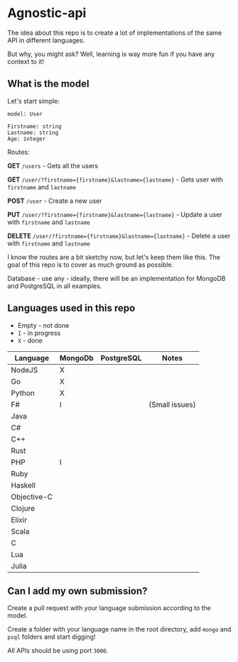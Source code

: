 # Agnostic-api

The idea about this repo is to create a lot of implementations of the same API in different languages. 

But why, you might ask? Well, learning is way more fun if you have any context to it!

## What is the model

Let's start simple:

```
model: User

Firstname: string
Lastname: string
Age: integer
```

Routes:

**GET** `/users` - Gets all the users

**GET** `/user/?firstname={firstname}&lastname={lastname}` - Gets user with `firstname` and `lastname`

**POST** `/user` - Create a new user

**PUT** `/user/?firstname={firstname}&lastname={lastname}` - Update a user with `firstname` and `lastname`

**DELETE** `/user/?firstname={firstname}&lastname={lastname}` - Delete a user with `firstname` and `lastname`

I know the routes are a bit sketchy now, but let's keep them like this. The goal of this repo is to cover as much ground as possible.

Database - use any - ideally, there will be an implementation for MongoDB and PostgreSQL in all examples.

## Languages used in this repo

* Empty - not done
* `I` - in progress
* `X` - done

| Language | MongoDb | PostgreSQL | Notes |
|---|---|---|---|
| NodeJS      | X |   |   |
| Go          | X |   |   |
| Python      | X |   |   | 
| F#          | I |   | (Small issues) | 
| Java        |   |   |   |   
| C#          |   |   |   |
| C++         |   |   |   |
| Rust        |   |   |   |
| PHP         | I |   |   |
| Ruby        |   |   |   |
| Haskell     |   |   |   |
| Objective-C |   |   |   |
| Clojure     |   |   |   |
| Elixir      |   |   |   |
| Scala       |   |   |   |
| C           |   |   |   |
| Lua         |   |   |   |
| Julia         |   |   |   |

## Can I add my own submission?

Create a pull request with your language submission according to the model. 

Create a folder with your language name in the root directory, add `mongo` and `psql` folders and start digging!

All APIs should be using port `3000`.
